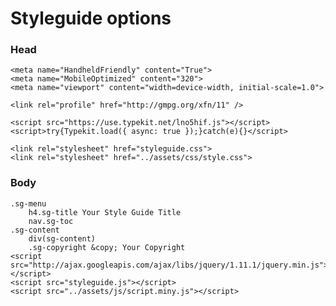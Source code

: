 # Styleguide options

### Head


    <meta name="HandheldFriendly" content="True">
    <meta name="MobileOptimized" content="320">
    <meta name="viewport" content="width=device-width, initial-scale=1.0">

    <link rel="profile" href="http://gmpg.org/xfn/11" />

    <script src="https://use.typekit.net/lno5hif.js"></script>
    <script>try{Typekit.load({ async: true });}catch(e){}</script>

    <link rel="stylesheet" href="styleguide.css">
    <link rel="stylesheet" href="../assets/css/style.css">

### Body

    .sg-menu
        h4.sg-title Your Style Guide Title
        nav.sg-toc
    .sg-content
        div(sg-content)
        .sg-copyright &copy; Your Copyright
    <script src="http://ajax.googleapis.com/ajax/libs/jquery/1.11.1/jquery.min.js"></script>
    <script src="styleguide.js"></script>
    <script src="../assets/js/script.miny.js"></script>

